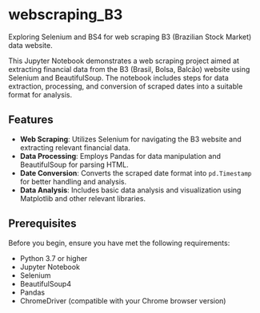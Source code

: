 # webscraping_B3
Exploring Selenium and BS4 for web scraping B3 (Brazilian Stock Market) data website.  

This Jupyter Notebook demonstrates a web scraping project aimed at extracting financial data from the B3 (Brasil, Bolsa, Balcão) website using Selenium and BeautifulSoup. The notebook includes steps for data extraction, processing, and conversion of scraped dates into a suitable format for analysis.

## Features

- **Web Scraping**: Utilizes Selenium for navigating the B3 website and extracting relevant financial data.
- **Data Processing**: Employs Pandas for data manipulation and BeautifulSoup for parsing HTML.
- **Date Conversion**: Converts the scraped date format into `pd.Timestamp` for better handling and analysis.
- **Data Analysis**: Includes basic data analysis and visualization using Matplotlib and other relevant libraries.

## Prerequisites

Before you begin, ensure you have met the following requirements:

- Python 3.7 or higher
- Jupyter Notebook
- Selenium
- BeautifulSoup4
- Pandas
- ChromeDriver (compatible with your Chrome browser version)

